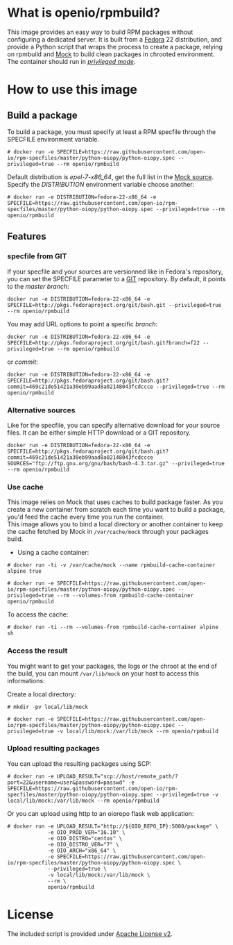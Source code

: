 # What is openio/rpmbuild?

This image provides an easy way to build RPM packages without configuring a dedicated server.
It is built from a [Fedora](https://getfedora.org) 22 distribution, and provide a Python script that wraps the process to create a package, relying on rpmbuild and [Mock](https://fedoraproject.org/wiki/Mock) to build clean packages in chrooted environment.  
The container should run in [*privileged mode*](http://blog.docker.com/2013/09/docker-can-now-run-within-docker/).  

# How to use this image

## Build a package

To build a package, you must specify at least a RPM specfile through the SPECFILE environment variable.  

```console
# docker run -e SPECFILE=https://raw.githubusercontent.com/open-io/rpm-specfiles/master/python-oiopy/python-oiopy.spec --privileged=true --rm openio/rpmbuild
```

Default distribution is *epel-7-x86_64*, get the full list in the [Mock source](http://pkgs.fedoraproject.org/cgit/mock.git/). Specify the *DISTRIBUTION* environment variable choose another:  

```console
# docker run -e DISTRIBUTION=fedora-22-x86_64 -e SPECFILE=https://raw.githubusercontent.com/open-io/rpm-specfiles/master/python-oiopy/python-oiopy.spec --privileged=true --rm openio/rpmbuild
```


## Features

### specfile from GIT
If your specfile and your sources are versionned like in Fedora's repository, you can set the SPECFILE parameter to a [GIT](https://git-scm.com) repository. By default, it points to the *master branch*:   

```console
docker run -e DISTRIBUTION=fedora-22-x86_64 -e SPECFILE=http://pkgs.fedoraproject.org/git/bash.git --privileged=true --rm openio/rpmbuild
```

You may add URL options to point a specific *branch*:  

```console
docker run -e DISTRIBUTION=fedora-22-x86_64 -e SPECFILE=http://pkgs.fedoraproject.org/git/bash.git?branch=f22 --privileged=true --rm openio/rpmbuild
```

or *commit*:  

```console
docker run -e DISTRIBUTION=fedora-22-x86_64 -e SPECFILE=http://pkgs.fedoraproject.org/git/bash.git?commit=469c21de51421a30eb99aad8a02148043fcdccce --privileged=true --rm openio/rpmbuild
```

### Alternative sources
Like for the specfile, you can specify alternative download for your source files. It can be either simple HTTP download or a GIT repository.  

```console
docker run -e DISTRIBUTION=fedora-22-x86_64 -e SPECFILE=http://pkgs.fedoraproject.org/git/bash.git?commit=469c21de51421a30eb99aad8a02148043fcdccce SOURCES="ftp://ftp.gnu.org/gnu/bash/bash-4.3.tar.gz" --privileged=true --rm openio/rpmbuild
```

### Use cache
This image relies on Mock that uses caches to build package faster. As you create a new container from scratch each time you want to build a package, you'd feed the cache every time you run the container.  
This image allows you to bind a local directory or another container to keep the cache fetched by Mock in `/var/cache/mock` through your packages build.  

* Using a cache container:  

```console
# docker run -ti -v /var/cache/mock --name rpmbuild-cache-container alpine true
```

```console
# docker run -e SPECFILE=https://raw.githubusercontent.com/open-io/rpm-specfiles/master/python-oiopy/python-oiopy.spec --privileged=true --rm --volumes-from rpmbuild-cache-container openio/rpmbuild
```
To access the cache:  

```console
# docker run -ti --rm --volumes-from rpmbuild-cache-container alpine sh
```

### Access the result
You might want to get your packages, the logs or the chroot at the end of the build, you can mount `/var/lib/mock` on your host to access this informations:

Create a local directory:

```console
# mkdir -pv local/lib/mock
```

```console
# docker run -e SPECFILE=https://raw.githubusercontent.com/open-io/rpm-specfiles/master/python-oiopy/python-oiopy.spec --privileged=true -v local/lib/mock:/var/lib/mock --rm openio/rpmbuild
```

### Upload resulting packages
You can upload the resulting packages using SCP:  

```console
# docker run -e UPLOAD_RESULT="scp://host/remote_path/?port=22&username=user&password=passwd" -e SPECFILE=https://raw.githubusercontent.com/open-io/rpm-specfiles/master/python-oiopy/python-oiopy.spec --privileged=true -v local/lib/mock:/var/lib/mock --rm openio/rpmbuild
```

Or you can upload using http to an oiorepo flask web application:

```console
# docker run -e UPLOAD_RESULT="http://${OIO_REPO_IP}:5000/package" \
             -e OIO_PROD_VER="16.10" \
             -e OIO_DISTRO="centos" \
             -e OIO_DISTRO_VER="7" \
             -e OIO_ARCH="x86_64" \
             -e SPECFILE=https://raw.githubusercontent.com/open-io/rpm-specfiles/master/python-oiopy/python-oiopy.spec \
             --privileged=true \
             -v local/lib/mock:/var/lib/mock \
             --rm \
             openio/rpmbuild
```

# License

The included script is provided under [Apache License v2](http://www.apache.org/licenses/LICENSE-2.0).
